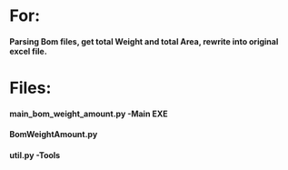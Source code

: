 # For:

#### Parsing Bom files, get total Weight and total Area, rewrite into original excel file.



# Files:

#### main_bom_weight_amount.py -Main EXE
#### BomWeightAmount.py 
#### util.py -Tools

